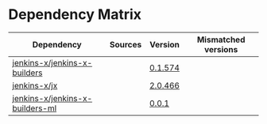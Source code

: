 # Dependency Matrix

Dependency | Sources | Version | Mismatched versions
---------- | ------- | ------- | -------------------
[jenkins-x/jenkins-x-builders](https://github.com/jenkins-x/jenkins-x-builders) |  | [0.1.574]() | 
[jenkins-x/jx](https://github.com/jenkins-x/jx) |  | [2.0.466](https://github.com/jenkins-x/jx/releases/tag/v2.0.466) | 
[jenkins-x/jenkins-x-builders-ml](https://github.com/jenkins-x/jenkins-x-builders-ml) |  | [0.0.1]() | 
